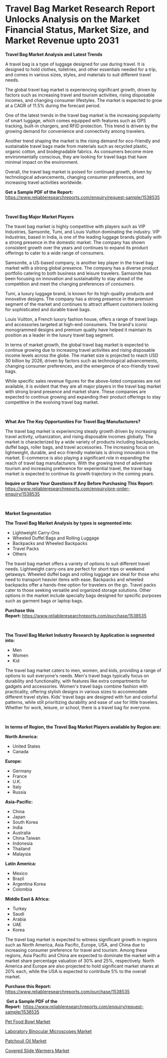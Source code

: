 <p><h1>Travel Bag Market Research Report Unlocks Analysis on the Market Financial Status, Market Size, and Market Revenue upto 2031</h1></p><p><strong>Travel Bag Market Analysis and Latest Trends</strong></p>
<p><p>A travel bag is a type of luggage designed for use during travel. It is designed to hold clothes, toiletries, and other essentials needed for a trip, and comes in various sizes, styles, and materials to suit different travel needs.</p><p>The global travel bag market is experiencing significant growth, driven by factors such as increasing travel and tourism activities, rising disposable incomes, and changing consumer lifestyles. The market is expected to grow at a CAGR of 11.5% during the forecast period.</p><p>One of the latest trends in the travel bag market is the increasing popularity of smart luggage, which comes equipped with features such as GPS tracking, built-in chargers, and RFID protection. This trend is driven by the growing demand for convenience and connectivity among travelers.</p><p>Another trend shaping the market is the rising demand for eco-friendly and sustainable travel bags made from materials such as recycled plastic, organic cotton, and biodegradable fabrics. As consumers become more environmentally conscious, they are looking for travel bags that have minimal impact on the environment.</p><p>Overall, the travel bag market is poised for continued growth, driven by technological advancements, changing consumer preferences, and increasing travel activities worldwide.</p></p>
<p><strong>Get a Sample PDF of the Report:&nbsp;</strong> <a href="https://www.reliableresearchreports.com/enquiry/request-sample/1538535">https://www.reliableresearchreports.com/enquiry/request-sample/1538535</a></p>
<p>&nbsp;</p>
<p><strong>Travel Bag Major Market Players</strong></p>
<p><p>The travel bag market is highly competitive with players such as VIP Industries, Samsonite, Tumi, and Louis Vuitton dominating the industry. VIP Industries, based in India, is one of the leading luggage brands globally with a strong presence in the domestic market. The company has shown consistent growth over the years and continues to expand its product offerings to cater to a wide range of consumers.</p><p>Samsonite, a US-based company, is another key player in the travel bag market with a strong global presence. The company has a diverse product portfolio catering to both business and leisure travelers. Samsonite has been focusing on innovation and sustainability to stay ahead of the competition and meet the changing preferences of consumers.</p><p>Tumi, a luxury luggage brand, is known for its high-quality products and innovative designs. The company has a strong presence in the premium segment of the market and continues to attract affluent customers looking for sophisticated and durable travel bags.</p><p>Louis Vuitton, a French luxury fashion house, offers a range of travel bags and accessories targeted at high-end consumers. The brand's iconic monogrammed designs and premium quality have helped it maintain its position as a leader in the luxury travel bag segment.</p><p>In terms of market growth, the global travel bag market is expected to continue growing due to increasing travel activities and rising disposable income levels across the globe. The market size is projected to reach USD 30 billion by 2026, driven by factors such as technological advancements, changing consumer preferences, and the emergence of eco-friendly travel bags.</p><p>While specific sales revenue figures for the above-listed companies are not available, it is evident that they are all major players in the travel bag market with strong brand presence and market share. These companies are expected to continue growing and expanding their product offerings to stay competitive in the evolving travel bag market.</p></p>
<p>&nbsp;</p>
<p><strong>What Are The Key Opportunities For Travel Bag Manufacturers?</strong></p>
<p><p>The travel bag market is experiencing steady growth driven by increasing travel activity, urbanization, and rising disposable incomes globally. The market is characterized by a wide variety of products including backpacks, duffel bags, roller bags, and travel accessories. The increasing focus on lightweight, durable, and eco-friendly materials is driving innovation in the market. E-commerce is also playing a significant role in expanding the reach of travel bag manufacturers. With the growing trend of adventure tourism and increasing preference for experiential travel, the travel bag market is expected to continue its growth trajectory in the coming years.</p></p>
<p><strong>Inquire or Share Your Questions If Any Before Purchasing This Report:</strong> <a href="https://www.reliableresearchreports.com/enquiry/pre-order-enquiry/1538535">https://www.reliableresearchreports.com/enquiry/pre-order-enquiry/1538535</a></p>
<p>&nbsp;</p>
<p><strong>Market Segmentation</strong></p>
<p><strong>The Travel Bag Market Analysis by types is segmented into:</strong></p>
<p><ul><li>Lightweight Carry-Ons</li><li>Wheeled Duffel Bags and Rolling Luggage</li><li>Backpacks and Wheeled Backpacks</li><li>Travel Packs</li><li>Others</li></ul></p>
<p><p>The travel bag market offers a variety of options to suit different travel needs. Lightweight carry-ons are perfect for short trips or weekend getaways. Wheeled duffel bags and rolling luggage are ideal for those who need to transport heavier items with ease. Backpacks and wheeled backpacks offer a hands-free option for travelers on the go. Travel packs cater to those seeking versatile and organized storage solutions. Other options in the market include specialty bags designed for specific purposes such as garment bags or laptop bags.</p></p>
<p><strong>Purchase this Report:&nbsp;</strong><a href="https://www.reliableresearchreports.com/purchase/1538535">https://www.reliableresearchreports.com/purchase/1538535</a></p>
<p>&nbsp;</p>
<p><strong>The Travel Bag Market Industry Research by Application is segmented into:</strong></p>
<p><ul><li>Men</li><li>Women</li><li>Kid</li></ul></p>
<p><p>The travel bag market caters to men, women, and kids, providing a range of options to suit everyone's needs. Men's travel bags typically focus on durability and functionality, with features like extra compartments for gadgets and accessories. Women's travel bags combine fashion with practicality, offering stylish designs in various sizes to accommodate different travel styles. Kids' travel bags are designed with fun and colorful patterns, while still prioritizing durability and ease of use for little travelers. Whether for work, leisure, or school, there is a travel bag for everyone.</p></p>
<p>&nbsp;</p>
<p><strong>In terms of Region, the Travel Bag Market Players available by Region are:</strong></p>
<p>
    <p> <strong> North America: </strong>
        <ul>
            <li>United States</li>
            <li>Canada</li>
        </ul>
        </p> 
    <p> <strong> Europe: </strong>
        <ul>
            <li>Germany</li>
            <li>France</li>
            <li>U.K.</li>
            <li>Italy</li>
            <li>Russia</li>
        </ul>
        </p> 
    <p> <strong> Asia-Pacific: </strong>
        <ul>
            <li>China</li>
            <li>Japan</li>
            <li>South Korea</li>
            <li>India</li>
            <li>Australia</li>
            <li>China Taiwan</li>
            <li>Indonesia</li>
            <li>Thailand</li>
            <li>Malaysia</li>
        </ul>
        </p> 
    <p> <strong> Latin America: </strong>
        <ul>
            <li>Mexico</li>
            <li>Brazil</li>
            <li>Argentina Korea</li>
            <li>Colombia</li>
        </ul>
        </p> 
    <p> <strong> Middle East & Africa: </strong>
        <ul>
            <li>Turkey</li>
            <li>Saudi</li>
            <li>Arabia</li>
            <li>UAE</li>
            <li>Korea</li>
        </ul>
    </p>
    </p>
<p><p>The travel bag market is expected to witness significant growth in regions such as North America, Asia Pacific, Europe, USA, and China due to increasing consumer preference for travel and tourism. Among these regions, Asia Pacific and China are expected to dominate the market with a market share percentage valuation of 30% and 25%, respectively. North America and Europe are also projected to hold significant market shares at 20% each, while the USA is expected to contribute 5% to the overall market.</p></p>
<p><strong>Purchase this Report: </strong><a href="https://www.reliableresearchreports.com/purchase/1538535">https://www.reliableresearchreports.com/purchase/1538535</a></p>
<p>&nbsp;<strong>Get a Sample PDF of the Report:&nbsp;&nbsp;</strong><a href="https://www.reliableresearchreports.com/enquiry/request-sample/1538535">https://www.reliableresearchreports.com/enquiry/request-sample/1538535</a></p>
<p><strong></strong></p>
<p><p><a href="https://github.com/lubmix/Market-Research-Report-List-1/blob/main/pet-food-bowl-market.md">Pet Food Bowl Market</a></p><p><a href="https://issuu.com/reportprime-2/docs/laboratory-binocular-microscopes-market-size-2030.">Laboratory Binocular Microscopes Market</a></p><p><a href="https://github.com/joannagoyvaerts/Market-Research-Report-List-1/blob/main/patchouli-oil-market.md">Patchouli Oil Market</a></p><p><a href="https://issuu.com/reportprime-2/docs/covered-slide-warmers-market-size-2030.pptx">Covered Slide Warmers Market</a></p></p>